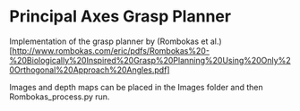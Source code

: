 # Principal Axes Grasp Planner

Implementation of the grasp planner by (Rombokas et al.)[http://www.rombokas.com/eric/pdfs/Rombokas%20-%20Biologically%20Inspired%20Grasp%20Planning%20Using%20Only%20Orthogonal%20Approach%20Angles.pdf]

Images and depth maps can be placed in the Images folder and then Rombokas_process.py run.
